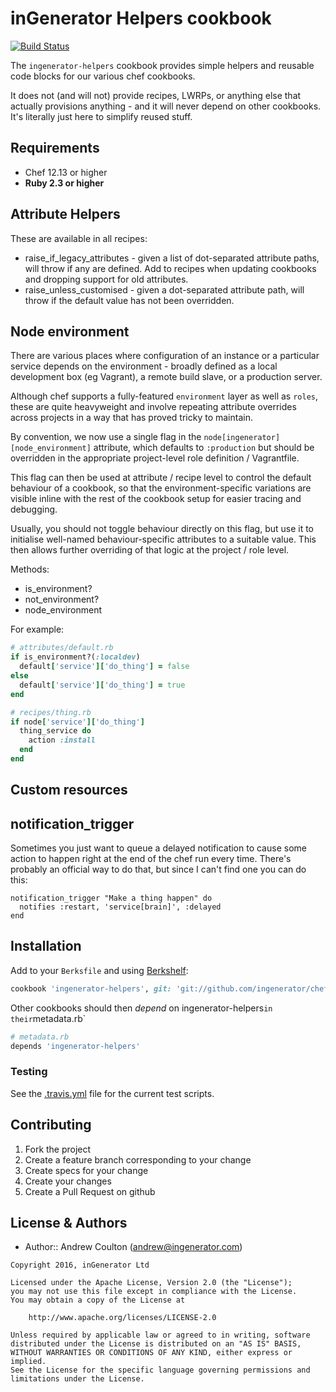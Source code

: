 inGenerator Helpers cookbook
============================
[![Build Status](https://travis-ci.org/ingenerator/chef-ingenerator-helpers.png?branch=1.x)](https://travis-ci.org/ingenerator/chef-ingenerator-helpers)

The `ingenerator-helpers` cookbook provides simple helpers and reusable code blocks for
our various chef cookbooks.

It does not (and will not) provide recipes, LWRPs, or anything else that actually provisions
anything - and it will never depend on other cookbooks. It's literally just here to simplify
reused stuff.

Requirements
------------
- Chef 12.13 or higher
- **Ruby 2.3 or higher**

Attribute Helpers
-----------------
These are available in all recipes:

* raise_if_legacy_attributes - given a list of dot-separated attribute paths, will throw if any are
  defined. Add to recipes when updating cookbooks and dropping support for old attributes.
* raise_unless_customised - given a dot-separated attribute path, will throw if the default value
  has not been overridden.


Node environment
----------------
There are various places where configuration of an instance or a particular service depends on the
environment - broadly defined as a local development box (eg Vagrant), a remote build slave, or a
production server.

Although chef supports a fully-featured `environment` layer as well as `roles`, these are quite
heavyweight and involve repeating attribute overrides across projects in a way that has proved
tricky to maintain.

By convention, we now use a single flag in the `node[ingenerator][node_environment]` attribute, which
defaults to `:production` but should be overridden in the appropriate project-level role definition
/ Vagrantfile.

This flag can then be used at attribute / recipe level to control the default behaviour of a cookbook,
so that the environment-specific variations are visible inline with the rest of the cookbook setup
for easier tracing and debugging.

Usually, you should not toggle behaviour directly on this flag, but use it to initialise well-named
behaviour-specific attributes to a suitable value. This then allows further overriding of that logic
at the project / role level.

Methods:

* is_environment?
* not_environment?
* node_environment

For example:

```ruby
# attributes/default.rb
if is_environment?(:localdev)
  default['service']['do_thing'] = false
else
  default['service']['do_thing'] = true
end

# recipes/thing.rb
if node['service']['do_thing']
  thing_service do
    action :install
  end
end
```


Custom resources
----------------

## notification_trigger

Sometimes you just want to queue a delayed notification to cause some action to
happen right at the end of the chef run every time. There's probably an official
way to do that, but since I can't find one you can do this:

```
notification_trigger "Make a thing happen" do
  notifies :restart, 'service[brain]', :delayed
end
```

Installation
------------
Add to your `Berksfile` and using [Berkshelf](http://berkshelf.com/):

```ruby
cookbook 'ingenerator-helpers', git: 'git://github.com/ingenerator/chef-ingenerator-base', branch: '1.x'
```

Other cookbooks should then *depend* on ingenerator-helpers` in their `metadata.rb`

```ruby
# metadata.rb
depends 'ingenerator-helpers'
```


### Testing
See the [.travis.yml](.travis.yml) file for the current test scripts.

Contributing
------------
1. Fork the project
2. Create a feature branch corresponding to your change
3. Create specs for your change
4. Create your changes
4. Create a Pull Request on github

License & Authors
-----------------
- Author:: Andrew Coulton (andrew@ingenerator.com)

```text
Copyright 2016, inGenerator Ltd

Licensed under the Apache License, Version 2.0 (the "License");
you may not use this file except in compliance with the License.
You may obtain a copy of the License at

    http://www.apache.org/licenses/LICENSE-2.0

Unless required by applicable law or agreed to in writing, software
distributed under the License is distributed on an "AS IS" BASIS,
WITHOUT WARRANTIES OR CONDITIONS OF ANY KIND, either express or implied.
See the License for the specific language governing permissions and
limitations under the License.
```
